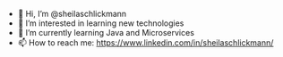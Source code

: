 - 👋 Hi, I’m @sheilaschlickmann
- 👀 I’m interested in learning new technologies
- 🌱 I’m currently learning Java and Microservices
- 📫 How to reach me: https://www.linkedin.com/in/sheilaschlickmann/
